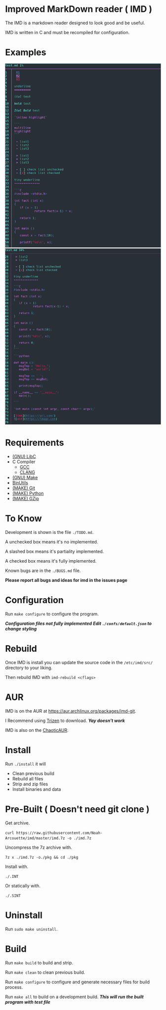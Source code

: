 # Improved MarkDown reader ( IMD )

The IMD is a markdown reader designed to look good and be useful.

IMD is written in C and must be recompiled for configuration.


# Examples

![top](/img/top.png)
![bottom](/img/bottom.png)


# Requirements

- [(GNU) LibC](https://www.gnu.org/software/libc/)
- C Compiler
  - [GCC](https://gcc.gnu.org/)
  - [CLANG](https://clang.org/)
- [(GNU) Make](https://www.gnu.org/software/make/)
- [BinUtils](https://www.gnu.org/software/binutils/)
- [(MAKE) Git](https://git-scm.com/)
- [(MAKE) Python](https://www.python.org/)
- [(MAKE) GZip](https://www.gnu.org/software/gzip/)


# To Know

Development is shown is the file `./TODO.md`.

A unchecked box means it's no implemented.

A slashed box means it's partiality implemented.

A checked box means it's fully implemented.


Known bugs are in the `./BUGS.md` file.

**Please report all bugs and ideas for imd in the issues page**


# Configuration

Run `make configure` to configure the program.

***Configuration files not fully implemented***
***Edit `./confs/default.json` to change styling***


# Rebuild

Once IMD is install you can update the source code in the `/etc/imd/src/` directory to your liking.

Then rebuild IMD with `imd-rebuild <cflags>`


# AUR

IMD is on the AUR at https://aur.archlinux.org/packages/imd-git.

I Recommend using [Trizen](https://github.com/trizen/trizen) to download. ***Yay doesn't work***

IMD is also on the [ChaoticAUR](https://github.com/chaotic-aur/packages).


# Install

Run `./install` it will

 - Clean previous build
 - Rebuild all files
 - Strip and zip files
 - Install binaries and data


# Pre-Built ( Doesn't need git clone )

Get archive.

`curl https://raw.githubusercontent.com/Noah-Arcouette/imd/master/imd.7z -o ./imd.7z`

Uncompress the 7z archive with.

`7z x ./imd.7z -o./pkg && cd ./pkg`

Install with.

`./.INT`

Or statically with.

`./.SINT`


# Uninstall

Run `sudo make uninstall`.


# Build

Run `make build` to build and strip.

Run `make clean` to clean previous build.

Run `make configure` to configure and generate necessary files for build process.

Run `make all` to build on a development build. ***This will run the built program with test file***
